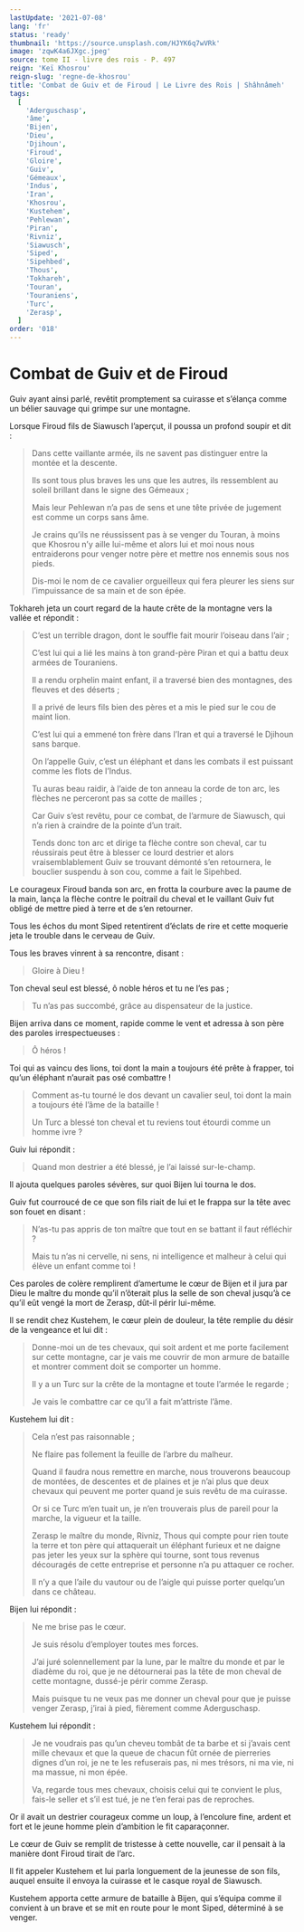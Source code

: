 ```yaml
---
lastUpdate: '2021-07-08'
lang: 'fr'
status: 'ready'
thumbnail: 'https://source.unsplash.com/HJYK6q7wVRk'
image: 'zqwK4a6JXgc.jpeg'
source: tome II - livre des rois - P. 497
reign: 'Keï Khosrou'
reign-slug: 'regne-de-khosrou'
title: 'Combat de Guiv et de Firoud | Le Livre des Rois | Shâhnâmeh'
tags:
  [
    'Aderguschasp',
    'âme',
    'Bijen',
    'Dieu',
    'Djihoun',
    'Firoud',
    'Gloire',
    'Guiv',
    'Gémeaux',
    'Indus',
    'Iran',
    'Khosrou',
    'Kustehem',
    'Pehlewan',
    'Piran',
    'Rivniz',
    'Siawusch',
    'Siped',
    'Sipehbed',
    'Thous',
    'Tokhareh',
    'Touran',
    'Touraniens',
    'Turc',
    'Zerasp',
  ]
order: '018'
---
```


<!-- LTeX: language=fr -->

# Combat de Guiv et de Firoud

Guiv ayant ainsi parlé, revêtit promptement sa cuirasse et s’élança comme un bélier sauvage qui grimpe sur une montagne.

Lorsque Firoud fils de Siawusch l’aperçut, il poussa un profond soupir et dit :

> Dans cette vaillante armée, ils ne savent pas distinguer entre la montée et la descente.
>
> Ils sont tous plus braves les uns que les autres, ils ressemblent au soleil brillant dans le signe des Gémeaux ;
>
> Mais leur Pehlewan n’a pas de sens et une tête privée de jugement est comme un corps sans âme.
>
> Je crains qu’ils ne réussissent pas à se venger du Touran, à moins que Khosrou n’y aille lui-même et alors lui et moi nous nous entraiderons pour venger notre père et mettre nos ennemis sous nos pieds.
>
> Dis-moi le nom de ce cavalier orgueilleux qui fera pleurer les siens sur l’impuissance de sa main et de son épée.

Tokhareh jeta un court regard de la haute crête de la montagne vers la vallée et répondit :

> C’est un terrible dragon, dont le souffle fait mourir l’oiseau dans l’air ;
>
> C’est lui qui a lié les mains à ton grand-père Piran et qui a battu deux armées de Touraniens.
>
> Il a rendu orphelin maint enfant, il a traversé bien des montagnes, des fleuves et des déserts ;
>
> Il a privé de leurs fils bien des pères et a mis le pied sur le cou de maint lion.
>
> C’est lui qui a emmené ton frère dans l’Iran et qui a traversé le Djihoun sans barque.
>
> On l’appelle Guiv, c’est un éléphant et dans les combats il est puissant comme les flots de l’Indus.
>
> Tu auras beau raidir, à l’aide de ton anneau la corde de ton arc, les flèches ne perceront pas sa cotte de mailles ;
>
> Car Guiv s’est revêtu, pour ce combat, de l’armure de Siawusch, qui n’a rien à craindre de la pointe d’un trait.
>
> Tends donc ton arc et dirige ta flèche contre son cheval, car tu réussirais peut être à blesser ce lourd destrier et alors vraisemblablement Guiv se trouvant démonté s’en retournera, le bouclier suspendu à son cou, comme a fait le Sipehbed.

Le courageux Firoud banda son arc, en frotta la courbure avec la paume de la main, lança la flèche contre le poitrail du cheval et le vaillant Guiv fut obligé de mettre pied à terre et de s’en retourner.

Tous les échos du mont Siped retentirent d’éclats de rire et cette moquerie jeta le trouble dans le cerveau de Guiv.

Tous les braves vinrent à sa rencontre, disant :

> Gloire à Dieu !

Ton cheval seul est blessé, ô noble héros et tu ne l’es pas ;

> Tu n’as pas succombé, grâce au dispensateur de la justice.

Bijen arriva dans ce moment, rapide comme le vent et adressa à son père des paroles irrespectueuses :

> Ô héros !

Toi qui as vaincu des lions, toi dont la main a toujours été prête à frapper, toi qu’un éléphant n’aurait pas osé combattre !

> Comment as-tu tourné le dos devant un cavalier seul, toi dont la main a toujours été l’âme de la bataille !
>
> Un Turc a blessé ton cheval et tu reviens tout étourdi comme un homme ivre ?

Guiv lui répondit :

> Quand mon destrier a été blessé, je l’ai laissé sur-le-champ.

Il ajouta quelques paroles sévères, sur quoi Bijen lui tourna le dos.

Guiv fut courroucé de ce que son fils riait de lui et le frappa sur la tête avec son fouet en disant :

> N’as-tu pas appris de ton maître que tout en se battant il faut réfléchir ?
>
> Mais tu n’as ni cervelle, ni sens, ni intelligence et malheur à celui qui élève un enfant comme toi !

Ces paroles de colère remplirent d’amertume le cœur de Bijen et il jura par Dieu le maître du monde qu’il n’ôterait plus la selle de son cheval jusqu’à ce qu’il eût vengé la mort de Zerasp, dût-il périr lui-même.

Il se rendit chez Kustehem, le cœur plein de douleur, la tête remplie du désir de la vengeance et lui dit :

> Donne-moi un de tes chevaux, qui soit ardent et me porte facilement sur cette montagne, car je vais me couvrir de mon armure de bataille et montrer comment doit se comporter un homme.
>
> Il y a un Turc sur la crête de la montagne et toute l’armée le regarde ;
>
> Je vais le combattre car ce qu’il a fait m’attriste l’âme.

Kustehem lui dit :

> Cela n’est pas raisonnable ;
>
> Ne flaire pas follement la feuille de l’arbre du malheur.
>
> Quand il faudra nous remettre en marche, nous trouverons beaucoup de montées, de descentes et de plaines et je n’ai plus que deux chevaux qui peuvent me porter quand je suis revêtu de ma cuirasse.
>
> Or si ce Turc m’en tuait un, je n’en trouverais plus de pareil pour la marche, la vigueur et la taille.
>
> Zerasp le maître du monde, Rivniz, Thous qui compte pour rien toute la terre et ton père qui attaquerait un éléphant furieux et ne daigne pas jeter les yeux sur la sphère qui tourne, sont tous revenus découragés de cette entreprise et personne n’a pu attaquer ce rocher.
>
> Il n’y a que l’aile du vautour ou de l’aigle qui puisse porter quelqu’un dans ce château.

Bijen lui répondit :

> Ne me brise pas le cœur.
>
> Je suis résolu d’employer toutes mes forces.
>
> J’ai juré solennellement par la lune, par le maître du monde et par le diadème du roi, que je ne détournerai pas la tête de mon cheval de cette montagne, dussé-je périr comme Zerasp.
>
> Mais puisque tu ne veux pas me donner un cheval pour que je puisse venger Zerasp, j’irai à pied, fièrement comme Aderguschasp.

Kustehem lui répondit :

> Je ne voudrais pas qu’un cheveu tombât de ta barbe et si j’avais cent mille chevaux et que la queue de chacun fût ornée de pierreries dignes d’un roi, je ne te les refuserais pas, ni mes trésors, ni ma vie, ni ma massue, ni mon épée.
>
> Va, regarde tous mes chevaux, choisis celui qui te convient le plus, fais-le seller et s’il est tué, je ne t’en ferai pas de reproches.

Or il avait un destrier courageux comme un loup, à l’encolure fine, ardent et fort et le jeune homme plein d’ambition le fit caparaçonner.

Le cœur de Guiv se remplit de tristesse à cette nouvelle, car il pensait à la manière dont Firoud tirait de l’arc.

Il fit appeler Kustehem et lui parla longuement de la jeunesse de son fils, auquel ensuite il envoya la cuirasse et le casque royal de Siawusch.

Kustehem apporta cette armure de bataille à Bijen, qui s’équipa comme il convient à un brave et se mit en route pour le mont Siped, déterminé à se venger.
